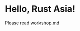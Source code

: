 # Hello, Rust Asia!

Please read [workshop.md](https://github.com/adamchalmerstravel/rust-qr-wasm-demo/blob/main/workshop.md)
